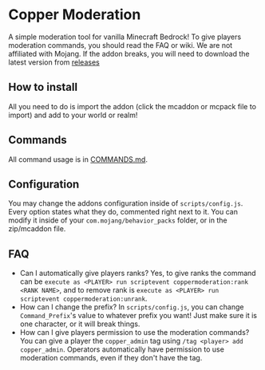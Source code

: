 # Copper Moderation
A simple moderation tool for vanilla Minecraft Bedrock! To give players moderation commands, you should read the FAQ or wiki.
We are not affiliated with Mojang. If the addon breaks, you will need to download the latest version from [releases](https://github.com/coppertools/copper-commands/releases/new)

## How to install
All you need to do is import the addon (click the mcaddon or mcpack file to import) and add to your world or realm!

## Commands
All command usage is in [COMMANDS.md](COMMANDS.md).

## Configuration
You may change the addons configuration inside of `scripts/config.js`. Every option states what they do, commented right next to it. You can modify it inside of your `com.mojang/behavior_packs` folder, or in the zip/mcaddon file.

## FAQ
- Can I automatically give players ranks?
Yes, to give ranks the command can be `execute as <PLAYER> run scriptevent coppermoderation:rank <RANK NAME>`, and to remove rank is `execute as <PLAYER> run scriptevent coppermoderation:unrank`.
- How can I change the prefix?
In `scripts/config.js`, you can change `Command_Prefix`'s value to whatever prefix you want! Just make sure it is one character, or it will break things.
- How can I give players permission to use the moderation commands?
You can give a player the `copper_admin` tag using `/tag <player> add copper_admin`. Operators automatically have permission to use moderation commands, even if they don't have the tag.